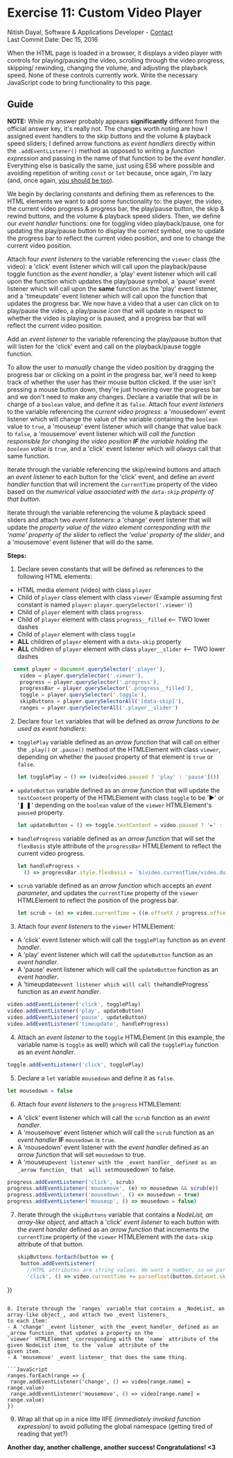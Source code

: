 # Exercise 11: Custom Video Player
Nitish Dayal, Software & Applications Developer - [Contact](http://nitishdayal.me)  
Last Commit Date: Dec 15, 2016

When the HTML page is loaded in a browser, it displays a video player with controls
  for playing/pausing the video, scrolling through the video progress, skipping/
  rewinding, changing the volume, and adjusting the playback speed. None of these controls
  currently work. Write the necessary JavaScript code to bring functionality to this page.

## Guide

**NOTE:** While my answer probably appears **significantly** different from the official answer key, it's
  really not. The changes worth noting are how I assigned event handlers to the skip buttons and
  the volume & playback speed sliders; I defined arrow functions as _event handlers_ directly within
  the `.addEventListener()` method as opposed to writing a _function expression_ and passing in the name
  of that function to be the _event handler_. Everything else is basically the same, just using ES6
  where possible and avoiding repetition of writing `const` or `let` because, once again, I'm lazy
  (and, once again, [you should be too](http://threevirtues.com/)).

We begin by declaring _constants_ and defining them as references to the HTML elements we want to
  add some functionality to: the player, the video, the current video progress & progress bar, the
  play/pause button, the skip & rewind buttons, and the volume & playback speed sliders. Then, we define
  our _event handler_ functions: one for toggling video playback/pause, one for updating the play/pause
  button to display the correct symbol, one to update the progress bar to reflect the current video
  position, and one to change the current video position.

Attach four _event listeners_ to the variable referencing the `viewer` class (the video): a 'click'
  event listener which will call upon the playback/pause toggle function as the _event handler_, a
  'play' event listener which will call upon the function which updates the play/pause symbol, a
  'pause' event listener which will call upon the **same** function as the 'play' event listener,
  and a 'timeupdate' event listener which will call upon the function that updates the progress bar.
  We now have a video that a user can click on to play/pause the video, a play/pause _icon_ that will
  update in respect to whether the video is playing or is paused, and a progress bar that will reflect
  the current video position.

Add an _event listener_ to the variable referencing the play/pause button that will listen for the
  'click' event and call on the playback/pause toggle function.

To allow the user to _manually_ change the video position by dragging the progress bar or clicking on a point
  in the progress bar, we'll need to keep track of whether the user has their mouse button clicked. If the user
  isn't pressing a mouse button down, they're just hovering over the progress bar and we don't need to make 
  any changes. Declare a variable that will be in charge of a `boolean` value, and define it as `false`. 
  Attach four _event listeners_ to the variable referencing the _current video progress_: a 'mousedown' event 
  listener which will change the value of the variable containing the `boolean` value to `true`, a 'mouseup' 
  event listener which will change that value back to `false`, a 'mousemove' event listener which will _call
  the function responsible for changing the video position __IF__ the variable holding the `boolean` value
  is `true`_, and a 'click' event listener which will _always_ call that same function.

Iterate through the variable referencing the skip/rewind buttons and attach an _event listener_ to each
  button for the 'click' event, and define an _event handler_ function that will increment the `currentTime`
  property of the video based on the _numerical value associated with the `data-skip` property of that button_.

Iterate through the variable referencing the volume & playback speed sliders and attach two _event listeners_: 
  a 'change' event listener that will update the _property value of the video element corresponding with the
  'name' property of the slider_ to reflect the _'value' property of the slider_, and a 'mousemove' event listener
  that will do the same.
  
**Steps:**

1. Declare seven constants that will be defined as references to the following HTML elements:
  - HTML media element (video) with class `player`
  - Child of `player` class element with class `viewer` (Example assuming first constant is named `player`: `player.querySelector('.viewer')`)
  - Child of `player` element with class `progress`
  - Child of `player` element with class `progress__filled` <-- TWO lower dashes
  - Child of `player` element with class `toggle`
  - **ALL** children of `player` element with a `data-skip` property
  - **ALL** children of `player` element with class `player__slider` <-- TWO lower dashes
  
  ```JavaScript
    const player = document.querySelector('.player'),
      video = player.querySelector('.viewer'),
      progress = player.querySelector('.progress'),
      progressBar = player.querySelector('.progress__filled'),
      toggle = player.querySelector('.toggle'),
      skipButtons = player.querySelectorAll('[data-skip]'),
      ranges = player.querySelectorAll('.player__slider')
  ```

2. Declare four `let` variables that will be defined as _arrow functions to be used as event handlers_:
  - `togglePlay` variable defined as an _arrow function_ that will call on either the `.play()` or `.pause()` 
    method of the HTMLElement with class `viewer`, depending on whether the `paused` property of that element is
    `true` or `false`.
    
    ```JavaScript
    let togglePlay = () => (video[video.paused ? 'play' : 'pause']())
    ```
  - `updateButton` variable defined as an _arrow function_ that will update the `textContent` property of the HTMLElement
    with class `toggle` to be '►' or '❚ ❚' depending on the `boolean` value of the `viewer` HTMLElement's `paused` property.
    
    ```JavaScript
    let updateButton = () => toggle.textContent = video.paused ? '►' : '❚ ❚';
    ```
  - `handleProgress` variable defined as an _arrow function_ that will set the `flexBasis` style attribute of the
    `progressBar` HTMLElement to reflect the current video progress.
    
    ```JavaScript
    let handleProgress = 
      () => progressBar.style.flexBasis = `$(video.currentTime/video.duration) * 100}%`
    ```
  - `scrub` variable defined as an _arrow function_ which accepts an _event parameter_, and updates the `currentTime` property
    of the `viewer` HTMLElement to reflect the position of the progress bar.
    
    ```JavaScript
    let scrub = (e) => video.currentTime = ((e.offsetX / progress.offsetWidth) * video.duration)
    ```

3. Attach four _event listeners_ to the `viewer` HTMLElement:
  - A 'click' event listener which will call the `togglePlay` function as an _event handler_.
  - A 'play' event listener which will call the `updateButton` function as an _event handler_.
  - A 'pause' event listener which will call the `updateButton` function as an _event handler_.
  - A 'timeupdate` event listener which will call the `handleProgress` function as an _event handler_.
  
  ```JavaScript
  video.addEventListener('click', togglePlay)
  video.addEventListener('play', updateButton)
  video.addEventListener('pause', updateButton)
  video.addEventListener('timeupdate', handleProgress)
  ```
  
4. Attach an _event listener_ to the `toggle` HTMLElement (in this example, the variable name is `toggle` as well) which will
  call the `togglePlay` function as an _event handler_.
  
  ```JavaScript
  toggle.addEventListener('click', togglePlay)
  ```
  
5. Declare a `let` variable `mousedown` and define it as `false`.

  ```JavaScript
  let mousedown = false
  ```

6. Attach four _event listeners_ to the `progress` HTMLElement:
  - A 'click' event listener which will call the `scrub` function as an _event handler_.
  - A 'mousemove' event listener which will call the `scrub` function as an _event handler_ **IF** `mousedown` is `true`.
  - A 'mousedown' event listener with the _event handler_ defined as an _arrow function_ that 
    will set `mousedown` to true.
  - A 'mouseup` event listener with the _event handler_ defined as an _arrow function_ that 
    will set `mousedown` to false.
    
  ```JavaScript
  progress.addEventListener('click', scrub)
  progress.addEventListener('mousemove', (e) => mousedown && scrub(e))
  progress.addEventListener('mousedown', () => mousedown = true)
  progress.addEventListener('mouseup', () => mousedown = false)
  ```

7. Iterate through the `skipButtons` variable that contains a _NodeList, an array-like object,_ and attach a 'click' 
  _event listener_ to each button with the _event handler_ defined as an _arrow function_ that increments the `currentTime`
 property of the `viewer` HTMLElement with the `data-skip` attribute of that button.
   
   ```JavaScript
   skipButtons.forEach(button => {
    button.addEventListener(
      //HTML attributes are string values. We want a number, so we parse the value into a `float`
      'click', () => video.currentTime += parseFloat(button.dataset.skip)) 
  })
   ```
   
 8. Iterate through the `ranges` variable that contains a _NodeList, an array-like object_, and attach two _event listeners_
  to each item:
  - A 'change' _event listener_ with the _event handler_ defined as an _arrow function_ that updates a property on the
  `viewer` HTMLElement _corresponding with the `name` attribute of the given NodeList item_ to the `value` attribute of the
  given item.
  - A 'mousemove' _event listener_ that does the same thing.
  
  ```JavaScript
  ranges.forEach(range => {
    range.addEventListener('change', () => video[range.name] = range.value)
    range.addEventListener('mousemove', () => video[range.name] = range.value)
  })
  ```

9. Wrap all that up in a nice litte IIFE _(immediately invoked function expression)_ to avoid polluting the global namespace
  (getting tired of reading that yet?)
  
**Another day, another challenge, another success! Congratulations! <3**
